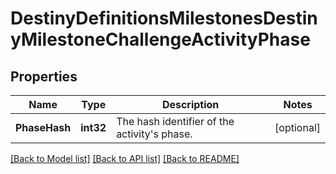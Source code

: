 # DestinyDefinitionsMilestonesDestinyMilestoneChallengeActivityPhase

## Properties
Name | Type | Description | Notes
------------ | ------------- | ------------- | -------------
**PhaseHash** | **int32** | The hash identifier of the activity&#39;s phase. | [optional] 

[[Back to Model list]](../README.md#documentation-for-models) [[Back to API list]](../README.md#documentation-for-api-endpoints) [[Back to README]](../README.md)



